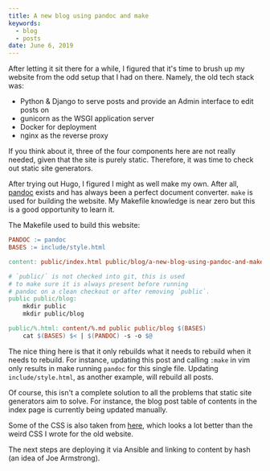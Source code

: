 ```yaml
---
title: A new blog using pandoc and make
keywords:
  - blog
  - posts
date: June 6, 2019
---
```


After letting it sit there for a while, I figured that it's time to brush up my
website from the odd setup that I had on there. Namely, the old tech stack was:

- Python & Django to serve posts and provide an Admin interface to edit posts on
- gunicorn as the WSGI application server
- Docker for deployment
- nginx as the reverse proxy

If you think about it, three of the four components here are not really needed,
given that the site is purely static. Therefore, it was time to check out static
site generators.

After trying out Hugo, I figured I might as well make my own. After all,
[pandoc](https://pandoc.org) exists and has always been a perfect document
converter. `make` is used for building the website. My Makefile knowledge is
near zero but this is a good opportunity to learn it.

The Makefile used to build this website:

```makefile
PANDOC := pandoc
BASES := include/style.html

content: public/index.html public/blog/a-new-blog-using-pandoc-and-make.html

# `public/` is not checked into git, this is used
# to make sure it is always present before running
# pandoc on a clean checkout or after removing `public`.
public public/blog:
	mkdir public
	mkdir public/blog

public/%.html: content/%.md public public/blog $(BASES)
	cat $(BASES) $< | $(PANDOC) -s -o $@
```

The nice thing here is that it only rebuilds what it needs to rebuild when it
needs to rebuild. For instance, updating this post and calling `:make` in vim
only results in make running `pandoc` for this single file. Updating
`include/style.html`, as another example, will rebuild all posts.

Of course, this isn't a complete solution to all the problems that static site
generators aim to solve. For instance, the blog post table of contents in the
index page is currently being updated manually.

Some of the CSS is also taken from [here](https://bestmotherfucking.website/),
which looks a lot better than the weird CSS I wrote for the old website.

The next steps are deploying it via Ansible and linking to content by hash (an
idea of Joe Armstrong).

<!-- vim: set textwidth=80 sw=2 ts=2: -->
